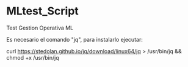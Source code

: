 # MLtest_Script
Test Gestion Operativa ML

Es necesario el comando "jq", para instalarlo ejecutar:

curl https://stedolan.github.io/jq/download/linux64/jq > /usr/bin/jq && chmod +x /usr/bin/jq

